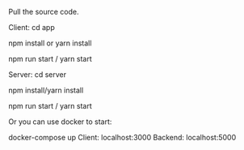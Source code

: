 Pull the source code.

Client:
cd app

npm install or yarn install

npm run start / yarn start

Server:
cd server

npm install/yarn install

npm run start / yarn start

Or you can use docker to start:

docker-compose up
Client: localhost:3000
Backend: localhost:5000